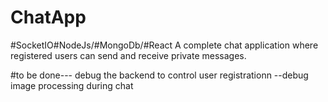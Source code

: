 # ChatApp
#SocketIO#NodeJs/#MongoDb/#React
A complete chat application where registered users can send and receive private messages.

#to be done--- debug the backend to control user registrationn --debug image processing during chat

